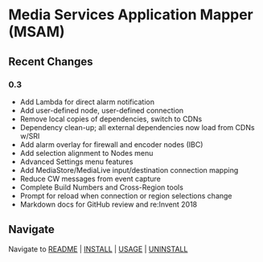 # Media Services Application Mapper (MSAM)

## Recent Changes

### 0.3

* Add Lambda for direct alarm notification
* Add user-defined node, user-defined connection
* Remove local copies of dependencies, switch to CDNs
* Dependency clean-up; all external dependencies now load from CDNs w/SRI
* Add alarm overlay for firewall and encoder nodes (IBC)
* Add selection alignment to Nodes menu
* Advanced Settings menu features
* Add MediaStore/MediaLive input/destination connection mapping
* Reduce CW messages from event capture
* Complete Build Numbers and Cross-Region tools
* Prompt for reload when connection or region selections change
* Markdown docs for GitHub review and re:Invent 2018


## Navigate

Navigate to [README](README.md) | [INSTALL](INSTALL.md) | [USAGE](USAGE.md) | [UNINSTALL](UNINSTALL.md)
